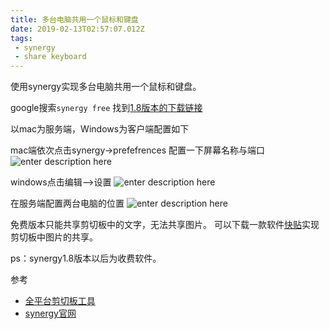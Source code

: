 ```yaml
---
title: 多台电脑共用一个鼠标和键盘
date: 2019-02-13T02:57:07.012Z
tags: 
 - synergy
 - share keyboard
---
```



使用synergy实现多台电脑共用一个鼠标和键盘。

google搜索`synergy free` 找到[1.8版本的下载链接](https://sourceforge.net/projects/synergy-stable-builds/)

以mac为服务端，Windows为客户端配置如下

mac端依次点击synergy->prefefrences
配置一下屏幕名称与端口
![enter description here](https://i.loli.net/2019/02/13/5c638bdf9dc2b.jpg)

windows点击编辑-->设置
![enter description here](https://i.loli.net/2019/02/13/5c639a0b7a69c.jpg)

在服务端配置两台电脑的位置
![enter description here](https://i.loli.net/2019/02/13/5c639a5ce5b7a.jpg)

免费版本只能共享剪切板中的文字，无法共享图片。
可以下载一款软件[快贴](http://clipber.com/clipber/?rnd=4.847290848570216&source=www#download_app)实现剪切板中图片的共享。

ps：synergy1.8版本以后为收费软件。

参考  
- [全平台剪切板工具](https://sspai.com/post/43775)
- [synergy官网](https://symless.com/synergy)
